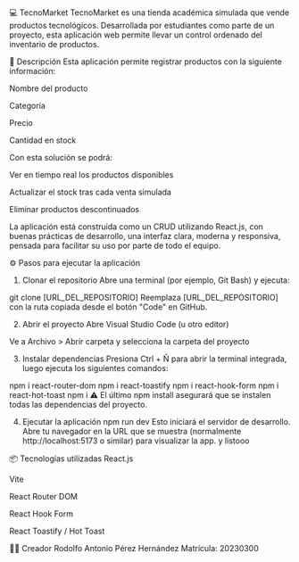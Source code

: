 💻 TecnoMarket
TecnoMarket es una tienda académica simulada que vende productos tecnológicos. Desarrollada por estudiantes como parte de un proyecto, esta aplicación web permite llevar un control ordenado del inventario de productos.

🧾 Descripción
Esta aplicación permite registrar productos con la siguiente información:

Nombre del producto

Categoría

Precio

Cantidad en stock

Con esta solución se podrá:

Ver en tiempo real los productos disponibles

Actualizar el stock tras cada venta simulada

Eliminar productos descontinuados

La aplicación está construida como un CRUD utilizando React.js, con buenas prácticas de desarrollo, una interfaz clara, moderna y responsiva, pensada para facilitar su uso por parte de todo el equipo.

⚙️ Pasos para ejecutar la aplicación
1. Clonar el repositorio
Abre una terminal (por ejemplo, Git Bash) y ejecuta:

git clone [URL_DEL_REPOSITORIO]
Reemplaza [URL_DEL_REPOSITORIO] con la ruta copiada desde el botón "Code" en GitHub.

2. Abrir el proyecto
Abre Visual Studio Code (u otro editor)

Ve a Archivo > Abrir carpeta y selecciona la carpeta del proyecto

3. Instalar dependencias
Presiona Ctrl + Ñ para abrir la terminal integrada, luego ejecuta los siguientes comandos:

npm i react-router-dom
npm i react-toastify
npm i react-hook-form
npm i react-hot-toast
npm i
⚠️ El último npm install asegurará que se instalen todas las dependencias del proyecto.

4. Ejecutar la aplicación
npm run dev
Esto iniciará el servidor de desarrollo. Abre tu navegador en la URL que se muestra (normalmente http://localhost:5173 o similar) para visualizar la app.
y listooo

📦 Tecnologías utilizadas
React.js

Vite

React Router DOM

React Hook Form

React Toastify / Hot Toast

👨‍💻 Creador
Rodolfo Antonio Pérez Hernández
Matrícula: 20230300

